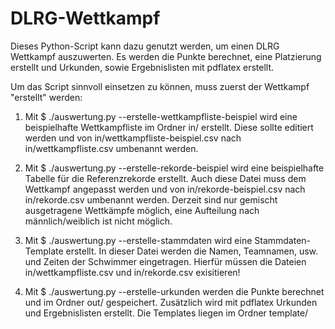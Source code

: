 DLRG-Wettkampf
==============

Dieses Python-Script kann dazu genutzt werden, um einen DLRG Wettkampf
auszuwerten. Es werden die Punkte berechnet, eine Platzierung erstellt und
Urkunden, sowie Ergebnislisten mit pdflatex erstellt.

Um das Script sinnvoll einsetzen zu können, muss zuerst der Wettkampf
"erstellt" werden:
1. Mit
   $ ./auswertung.py --erstelle-wettkampfliste-beispiel
   wird eine beispielhafte Wettkampfliste im Ordner in/ erstellt.
   Diese sollte editiert werden und von in/wettkampfliste-beispiel.csv nach
   in/wettkampfliste.csv umbenannt werden.

2. Mit
   $ ./auswertung.py --erstelle-rekorde-beispiel
   wird eine beispielhafte Tabelle für die Referenzrekorde erstellt.
   Auch diese Datei muss dem Wettkampf angepasst werden und von
   in/rekorde-beispiel.csv nach in/rekorde.csv umbenannt werden.
   Derzeit sind nur gemischt ausgetragene Wettkämpfe möglich, eine Aufteilung
   nach männlich/weiblich ist nicht möglich.

3. Mit
   $ ./auswertung.py --erstelle-stammdaten
   wird eine Stammdaten-Template erstellt. In dieser Datei werden die Namen,
   Teamnamen, usw. und Zeiten der Schwimmer eingetragen. Hierfür müssen die
   Dateien in/wettkampfliste.csv und in/rekorde.csv exisitieren!

4. Mit
   $ ./auswertung.py --erstelle-urkunden
   werden die Punkte berechnet und im Ordner out/ gespeichert.
   Zusätzlich wird mit pdflatex Urkunden und Ergebnislisten erstellt. Die
   Templates liegen im Ordner template/
